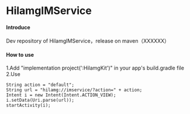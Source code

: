 # HilamgIMService

#### Introduce
Dev repository of HilamgIMService，release on maven（XXXXXX）

#### How to use
1.Add "implementation project(':HilamgKit')" in your app's build.gradle file  
2.Use

    String action = "default";
    String url = "hilamg://imservice/?action=" + action;
    Intent i = new Intent(Intent.ACTION_VIEW);
    i.setData(Uri.parse(url));
    startActivity(i);

